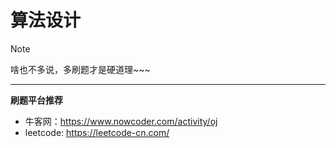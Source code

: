 # 算法设计
> [!NOTE]
> 啥也不多说，多刷题才是硬道理~~~



---
**刷题平台推荐**
- 牛客网：https://www.nowcoder.com/activity/oj
- leetcode: https://leetcode-cn.com/
